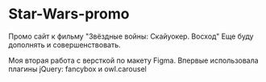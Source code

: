 # Star-Wars-promo
Промо сайт к фильму "Звёздные войны: Скайуокер. Восход" 
Еще буду дополнять и совершенствовать.

Моя вторая работа с версткой по макету Figma. 
Впервые использовала плагины jQuery: fancybox и owl.carousel

